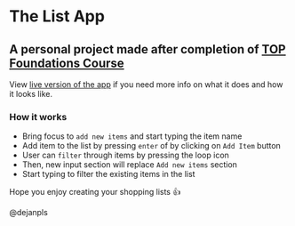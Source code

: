 # The List App

## A personal project made after completion of <a href="https://www.theodinproject.com/paths/foundations/courses/foundations">TOP Foundations Course</a>

View <a href="https://en.wikipedia.org/wiki/Etch_A_Sketch">live version of the app</a> if you need more info on what it does and how it looks like.

### How it works

* Bring focus to ```add new items``` and start typing the item name
* Add item to the list by pressing ```enter``` of by clicking on ```Add Item``` button
* User can ```filter``` through items by pressing the loop icon
* Then, new input section will replace ```Add new items``` section
* Start typing to filter the existing items in the list

Hope you enjoy creating your shopping lists :+1:

@dejanpls